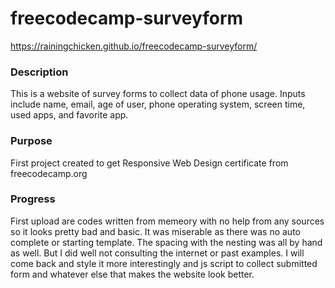 # freecodecamp-surveyform

https://rainingchicken.github.io/freecodecamp-surveyform/

### Description
This is a website of survey forms to collect data of phone usage. Inputs include name, email, age of user, phone operating system, screen time, used apps, and favorite app. 

### Purpose
First project created to get Responsive Web Design certificate from freecodecamp.org

### Progress
First upload are codes written from memeory with no help from any sources so it looks pretty bad and basic. It was miserable as there was no auto complete or starting template. The spacing with the nesting was all by hand as well. But I did well not consulting the internet or past examples. I will come back and style it more interestingly and js script to collect submitted form and whatever else that makes the website look better.
